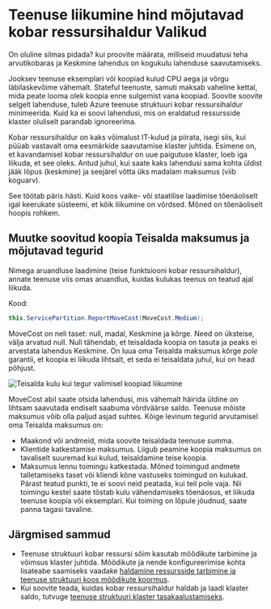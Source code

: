 <properties
   pageTitle="Teenuse struktuuri kobar ressursihaldur: liikumine maksumus | Microsoft Azure'i"
   description="Liikumine maksumus teenuse struktuuri teenuste ülevaade"
   services="service-fabric"
   documentationCenter=".net"
   authors="masnider"
   manager="timlt"
   editor=""/>

<tags
   ms.service="Service-Fabric"
   ms.devlang="dotnet"
   ms.topic="article"
   ms.tgt_pltfrm="NA"
   ms.workload="NA"
   ms.date="08/19/2016"
   ms.author="masnider"/>

# <a name="service-movement-cost-for-influencing-cluster-resource-manager-choices"></a>Teenuse liikumine hind mõjutavad kobar ressursihaldur Valikud
On oluline silmas pidada? kui proovite määrata, milliseid muudatusi teha arvutikobaras ja Keskmine lahendus on kogukulu lahenduse saavutamiseks.

Jooksev teenuse eksemplari või koopiad kulud CPU aega ja võrgu läbilaskevõime vähemalt. Stateful teenuste, samuti maksab vaheline kettal, mida peate looma olek koopia enne sulgemist vana koopiad. Soovite soovite selgelt lahenduse, tuleb Azure teenuse struktuuri kobar ressursihaldur minimeerida. Kuid ka ei soovi lahendusi, mis on eraldatud ressursside klaster oluliselt parandab ignoreerima.

Kobar ressursihaldur on kaks võimalust IT-kulud ja piirata, isegi siis, kui püüab vastavalt oma eesmärkide saavutamise klaster juhtida. Esimene on, et kavandamisel kobar ressursihaldur on uue paigutuse klaster, loeb iga liikuda, et see oleks. Antud juhul, kui saate kaks lahendusi sama kohta üldist jääk lõpus (keskmine) ja seejärel võtta üks madalam maksumus (viib koguarv).

See töötab päris hästi. Kuid koos vaike- või staatilise laadimise tõenäoliselt igal keerukate süsteemi, et kõik liikumine on võrdsed. Mõned on tõenäoliselt hoopis rohkem.

## <a name="changing-a-replicas-move-cost-and-factors-to-consider"></a>Muutke soovitud koopia Teisalda maksumus ja mõjutavad tegurid
Nimega aruandluse laadimine (teise funktsiooni kobar ressursihaldur), annate teenuse viis omas aruandlus, kuidas kulukas teenus on teatud ajal liikuda.

Kood:

```csharp
this.ServicePartition.ReportMoveCost(MoveCost.Medium);
```

MoveCost on neli taset: null, madal, Keskmine ja kõrge. Need on üksteise, välja arvatud null. Null tähendab, et teisaldada koopia on tasuta ja peaks ei arvestata lahendus Keskmine. On luua oma Teisalda maksumus kõrge *pole* garantii, et koopia ei liikuda lihtsalt, et seda ei teisaldata juhul, kui on head põhjust.

![Teisalda kulu kui tegur valimisel koopiad liikumine][Image1]

MoveCost abil saate otsida lahendusi, mis vähemalt häirida üldine on lihtsam saavutada endiselt saabuma võrdväärse saldo. Teenuse mõiste maksumus võib olla paljud asjad suhtes. Kõige levinum tegurid arvutamisel oma Teisalda maksumus on:

- Maakond või andmeid, mida soovite teisaldada teenuse summa.
- Klientide katkestamise maksumus. Liigub peamine koopia maksumus on tavaliselt suuremad kui kulud, teisaldamine teise koopia.
- Maksumus lennu toimingu katkestada. Mõned toimingud andmete talletamiseks taset või kliendi kõne vastuseks toimingud on kulukad. Pärast teatud punkti, te ei soovi neid peatada, kui teil pole vaja. Nii toimingu kestel saate tõstab kulu vähendamiseks tõenäosus, et liikuda teenuse koopia või eksemplari. Kui toiming on lõpule jõudnud, saate panna tagasi tavaline.

## <a name="next-steps"></a>Järgmised sammud
- Teenuse struktuuri kobar ressursi sõim kasutab mõõdikute tarbimine ja võimsus klaster juhtida. Mõõdikute ja nende konfigureerimise kohta lisateabe saamiseks vaadake [haldamine ressursside tarbimine ja teenuse struktuuri koos mõõdikute koormus](service-fabric-cluster-resource-manager-metrics.md).
- Kui soovite teada, kuidas kobar ressursihaldur haldab ja laadi klaster saldo, tutvuge [teenuse struktuuri klaster tasakaalustamiseks](service-fabric-cluster-resource-manager-balancing.md).

[Image1]:./media/service-fabric-cluster-resource-manager-movement-cost/service-most-cost-example.png
